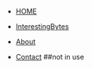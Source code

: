 <!-- docs/_sidebar.md -->


* [HOME](home.md)

* [InterestingBytes](InterestingBytes/InterestingBytes.md)

* [About](about.md)

* [Contact](contact.md) ##not in use
